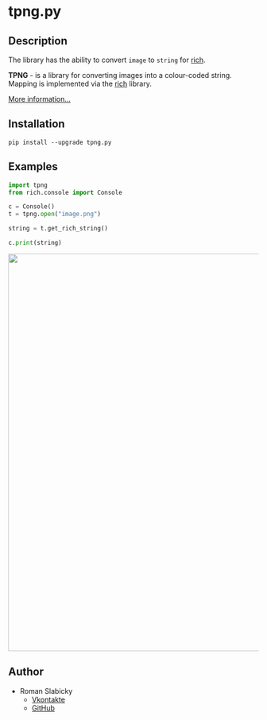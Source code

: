 # tpng.py
## Description
The library has the ability to convert `image` to `string` for [rich](https://pypi.org/project/rich). 

**TPNG** - is a library for converting images into a colour-coded string. Mapping is implemented via the [rich](https://pypi.org/project/rich) library.

[More information...](https://github.com/romanin-rf/tpng.py)

## Installation
```
pip install --upgrade tpng.py
```

## Examples
```python
import tpng
from rich.console import Console

c = Console()
t = tpng.open("image.png")

string = t.get_rich_string()

c.print(string)
```

<div id="header" align="center"><img src="https://romanin-rf.github.io/tpng.py/data/tpng_with_rich.gif" width="800"></div>

## Author
- Roman Slabicky
    - [Vkontakte](https://vk.com/romanin2)
    - [GitHub](https://github.com/romanin-rf)
